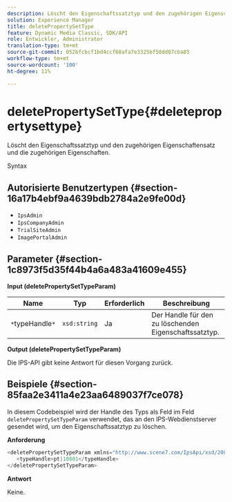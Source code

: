 ```yaml
---
description: Löscht den Eigenschaftssatztyp und den zugehörigen Eigenschaftensatz und die zugehörigen Eigenschaften.
solution: Experience Manager
title: deletePropertySetType
feature: Dynamic Media Classic, SDK/API
role: Entwickler, Administrator
translation-type: tm+mt
source-git-commit: 052bfcbcf1bd4ccf60afa7e3325bf58dd07cba85
workflow-type: tm+mt
source-wordcount: '100'
ht-degree: 11%

---
```



# deletePropertySetType{#deletepropertysettype}

Löscht den Eigenschaftssatztyp und den zugehörigen Eigenschaftensatz und die zugehörigen Eigenschaften.

Syntax

## Autorisierte Benutzertypen {#section-16a17b4ebf9a4639bdb2784a2e9fe00d}

* `IpsAdmin`
* `IpsCompanyAdmin`
* `TrialSiteAdmin`
* `ImagePortalAdmin`

## Parameter {#section-1c8973f5d35f44b4a6a483a41609e455}

**Input (deletePropertySetTypeParam)**

| Name | Typ | Erforderlich | Beschreibung |
|---|---|---|---|
| `*`typeHandle`*` | `xsd:string` | Ja | Der Handle für den zu löschenden Eigenschaftssatztyp. |

**Output (deletePropertySetTypeParam)**

Die IPS-API gibt keine Antwort für diesen Vorgang zurück.

## Beispiele {#section-85faa2e3411a4e23aa6489037f7ce078}

In diesem Codebeispiel wird der Handle des Typs als Feld im Feld `deletePropertySetTypeParam` verwendet, das an den IPS-Webdienstserver gesendet wird, um den Eigenschaftssatztyp zu löschen.

**Anforderung**

```java
<deletePropertySetTypeParam xmlns="http://www.scene7.com/IpsApi/xsd/2008-01-15">
   <typeHandle>pt|10801</typeHandle>
</deletePropertySetTypeParam>
```

**Antwort**

Keine.
